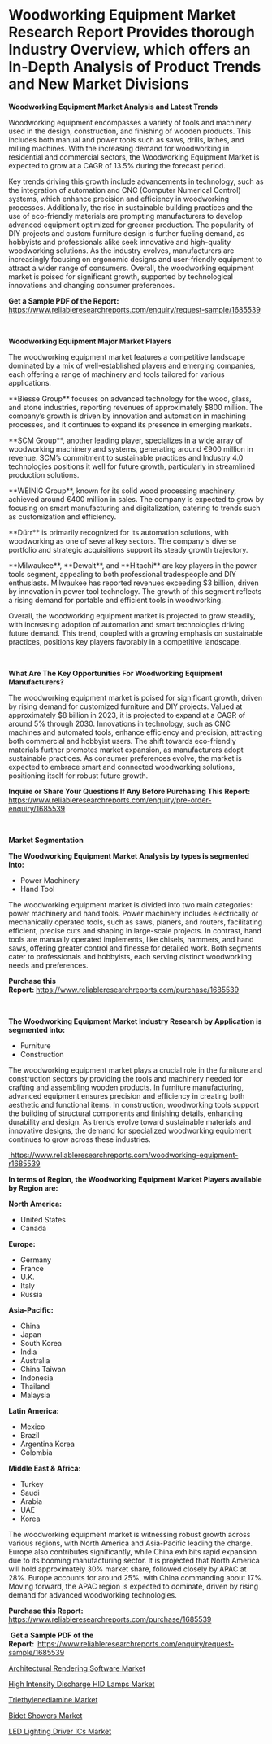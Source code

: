 <p><h1>Woodworking Equipment Market Research Report Provides thorough Industry Overview, which offers an In-Depth Analysis of Product Trends and New Market Divisions</h1></p><p><strong>Woodworking Equipment Market Analysis and Latest Trends</strong></p>
<p><p>Woodworking equipment encompasses a variety of tools and machinery used in the design, construction, and finishing of wooden products. This includes both manual and power tools such as saws, drills, lathes, and milling machines. With the increasing demand for woodworking in residential and commercial sectors, the Woodworking Equipment Market is expected to grow at a CAGR of 13.5% during the forecast period. </p><p>Key trends driving this growth include advancements in technology, such as the integration of automation and CNC (Computer Numerical Control) systems, which enhance precision and efficiency in woodworking processes. Additionally, the rise in sustainable building practices and the use of eco-friendly materials are prompting manufacturers to develop advanced equipment optimized for greener production. The popularity of DIY projects and custom furniture design is further fueling demand, as hobbyists and professionals alike seek innovative and high-quality woodworking solutions. As the industry evolves, manufacturers are increasingly focusing on ergonomic designs and user-friendly equipment to attract a wider range of consumers. Overall, the woodworking equipment market is poised for significant growth, supported by technological innovations and changing consumer preferences.</p></p>
<p><strong>Get a Sample PDF of the Report:&nbsp;</strong> <a href="https://www.reliableresearchreports.com/enquiry/request-sample/1685539?utm_campaign=11&utm_medium=2&utm_source=Github&utm_content=ia&utm_term=06102024&utm_id=woodworking-equipment">https://www.reliableresearchreports.com/enquiry/request-sample/1685539</a></p>
<p>&nbsp;</p>
<p><strong>Woodworking Equipment Major Market Players</strong></p>
<p><p>The woodworking equipment market features a competitive landscape dominated by a mix of well-established players and emerging companies, each offering a range of machinery and tools tailored for various applications.</p><p>**Biesse Group** focuses on advanced technology for the wood, glass, and stone industries, reporting revenues of approximately $800 million. The company’s growth is driven by innovation and automation in machining processes, and it continues to expand its presence in emerging markets.</p><p>**SCM Group**, another leading player, specializes in a wide array of woodworking machinery and systems, generating around €900 million in revenue. SCM’s commitment to sustainable practices and Industry 4.0 technologies positions it well for future growth, particularly in streamlined production solutions.</p><p>**WEINIG Group**, known for its solid wood processing machinery, achieved around €400 million in sales. The company is expected to grow by focusing on smart manufacturing and digitalization, catering to trends such as customization and efficiency.</p><p>**Dürr** is primarily recognized for its automation solutions, with woodworking as one of several key sectors. The company's diverse portfolio and strategic acquisitions support its steady growth trajectory.</p><p>**Milwaukee**, **Dewalt**, and **Hitachi** are key players in the power tools segment, appealing to both professional tradespeople and DIY enthusiasts. Milwaukee has reported revenues exceeding $3 billion, driven by innovation in power tool technology. The growth of this segment reflects a rising demand for portable and efficient tools in woodworking.</p><p>Overall, the woodworking equipment market is projected to grow steadily, with increasing adoption of automation and smart technologies driving future demand. This trend, coupled with a growing emphasis on sustainable practices, positions key players favorably in a competitive landscape.</p></p>
<p>&nbsp;</p>
<p><strong>What Are The Key Opportunities For Woodworking Equipment Manufacturers?</strong></p>
<p><p>The woodworking equipment market is poised for significant growth, driven by rising demand for customized furniture and DIY projects. Valued at approximately $8 billion in 2023, it is projected to expand at a CAGR of around 5% through 2030. Innovations in technology, such as CNC machines and automated tools, enhance efficiency and precision, attracting both commercial and hobbyist users. The shift towards eco-friendly materials further promotes market expansion, as manufacturers adopt sustainable practices. As consumer preferences evolve, the market is expected to embrace smart and connected woodworking solutions, positioning itself for robust future growth.</p></p>
<p><strong>Inquire or Share Your Questions If Any Before Purchasing This Report:</strong> <a href="https://www.reliableresearchreports.com/enquiry/pre-order-enquiry/1685539?utm_campaign=11&utm_medium=2&utm_source=Github&utm_content=ia&utm_term=06102024&utm_id=woodworking-equipment">https://www.reliableresearchreports.com/enquiry/pre-order-enquiry/1685539</a></p>
<p>&nbsp;</p>
<p><strong>Market Segmentation</strong></p>
<p><strong>The Woodworking Equipment Market Analysis by types is segmented into:</strong></p>
<p><ul><li>Power Machinery</li><li>Hand Tool</li></ul></p>
<p><p>The woodworking equipment market is divided into two main categories: power machinery and hand tools. Power machinery includes electrically or mechanically operated tools, such as saws, planers, and routers, facilitating efficient, precise cuts and shaping in large-scale projects. In contrast, hand tools are manually operated implements, like chisels, hammers, and hand saws, offering greater control and finesse for detailed work. Both segments cater to professionals and hobbyists, each serving distinct woodworking needs and preferences.</p></p>
<p><strong>Purchase this Report:&nbsp;</strong><a href="https://www.reliableresearchreports.com/purchase/1685539?utm_campaign=11&utm_medium=2&utm_source=Github&utm_content=ia&utm_term=06102024&utm_id=woodworking-equipment">https://www.reliableresearchreports.com/purchase/1685539</a></p>
<p>&nbsp;</p>
<p><strong>The Woodworking Equipment Market Industry Research by Application is segmented into:</strong></p>
<p><ul><li>Furniture</li><li>Construction</li></ul></p>
<p><p>The woodworking equipment market plays a crucial role in the furniture and construction sectors by providing the tools and machinery needed for crafting and assembling wooden products. In furniture manufacturing, advanced equipment ensures precision and efficiency in creating both aesthetic and functional items. In construction, woodworking tools support the building of structural components and finishing details, enhancing durability and design. As trends evolve toward sustainable materials and innovative designs, the demand for specialized woodworking equipment continues to grow across these industries.</p></p>
<p><a href="https://www.reliableresearchreports.com/woodworking-equipment-r1685539?utm_campaign=11&utm_medium=2&utm_source=Github&utm_content=ia&utm_term=06102024&utm_id=woodworking-equipment">&nbsp;https://www.reliableresearchreports.com/woodworking-equipment-r1685539</a></p>
<p><strong>In terms of Region, the Woodworking Equipment Market Players available by Region are:</strong></p>
<p>
    <p> <strong> North America: </strong>
        <ul>
            <li>United States</li>
            <li>Canada</li>
        </ul>
        </p> 
    <p> <strong> Europe: </strong>
        <ul>
            <li>Germany</li>
            <li>France</li>
            <li>U.K.</li>
            <li>Italy</li>
            <li>Russia</li>
        </ul>
        </p> 
    <p> <strong> Asia-Pacific: </strong>
        <ul>
            <li>China</li>
            <li>Japan</li>
            <li>South Korea</li>
            <li>India</li>
            <li>Australia</li>
            <li>China Taiwan</li>
            <li>Indonesia</li>
            <li>Thailand</li>
            <li>Malaysia</li>
        </ul>
        </p> 
    <p> <strong> Latin America: </strong>
        <ul>
            <li>Mexico</li>
            <li>Brazil</li>
            <li>Argentina Korea</li>
            <li>Colombia</li>
        </ul>
        </p> 
    <p> <strong> Middle East & Africa: </strong>
        <ul>
            <li>Turkey</li>
            <li>Saudi</li>
            <li>Arabia</li>
            <li>UAE</li>
            <li>Korea</li>
        </ul>
    </p>
    </p>
<p><p>The woodworking equipment market is witnessing robust growth across various regions, with North America and Asia-Pacific leading the charge. Europe also contributes significantly, while China exhibits rapid expansion due to its booming manufacturing sector. It is projected that North America will hold approximately 30% market share, followed closely by APAC at 28%. Europe accounts for around 25%, with China commanding about 17%. Moving forward, the APAC region is expected to dominate, driven by rising demand for advanced woodworking technologies.</p></p>
<p><strong>Purchase this Report: </strong><a href="https://www.reliableresearchreports.com/purchase/1685539?utm_campaign=11&utm_medium=2&utm_source=Github&utm_content=ia&utm_term=06102024&utm_id=woodworking-equipment">https://www.reliableresearchreports.com/purchase/1685539</a></p>
<p>&nbsp;<strong>Get a Sample PDF of the Report:&nbsp;&nbsp;</strong><a href="https://www.reliableresearchreports.com/enquiry/request-sample/1685539?utm_campaign=11&utm_medium=2&utm_source=Github&utm_content=ia&utm_term=06102024&utm_id=woodworking-equipment">https://www.reliableresearchreports.com/enquiry/request-sample/1685539</a></p>
<p><strong></strong></p>
<p><p><a href="https://www.linkedin.com/pulse/architectural-rendering-software-market-dynamics-application-pkjhe?utm_campaign=11&utm_medium=2&utm_source=Github&utm_content=ia&utm_term=06102024&utm_id=woodworking-equipment">Architectural Rendering Software Market</a></p><p><a href="https://issuu.com/reportprime-2/docs/high-intensity-discharge-hid-lamps-_425f1ab654162d?utm_campaign=11&utm_medium=2&utm_source=Github&utm_content=ia&utm_term=06102024&utm_id=woodworking-equipment">High Intensity Discharge HID Lamps Market</a></p><p><a href="https://github.com/ChiragRp1/Market-Research-Report-List-6/blob/main/triethylenediamine-market.md?utm_campaign=11&utm_medium=2&utm_source=Github&utm_content=ia&utm_term=06102024&utm_id=woodworking-equipment">Triethylenediamine Market</a></p><p><a href="https://github.com/KamrulHadi87/Market-Research-Report-List-1/blob/main/bidet-showers-market.md?utm_campaign=11&utm_medium=2&utm_source=Github&utm_content=ia&utm_term=06102024&utm_id=woodworking-equipment">Bidet Showers Market</a></p><p><a href="https://issuu.com/reportprime-2/docs/led-lighting-driver-ics-market-size_1b071f0969808d?utm_campaign=11&utm_medium=2&utm_source=Github&utm_content=ia&utm_term=06102024&utm_id=woodworking-equipment">LED Lighting Driver ICs Market</a></p></p>